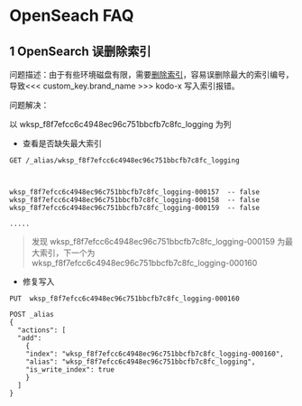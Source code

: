 
# OpenSeach FAQ

## 1 OpenSearch 误删除索引

问题描述：由于有些环境磁盘有限，需要[删除索引](es-disk-full.md)，容易误删除最大的索引编号，导致<<< custom_key.brand_name >>> kodo-x 写入索引报错。

问题解决： 

以 wksp_f8f7efcc6c4948ec96c751bbcfb7c8fc_logging 为列

- 查看是否缺失最大索引

```shell
GET /_alias/wksp_f8f7efcc6c4948ec96c751bbcfb7c8fc_logging



wksp_f8f7efcc6c4948ec96c751bbcfb7c8fc_logging-000157  -- false
wksp_f8f7efcc6c4948ec96c751bbcfb7c8fc_logging-000158  -- false
wksp_f8f7efcc6c4948ec96c751bbcfb7c8fc_logging-000159  -- false

.....

```

> 发现 wksp_f8f7efcc6c4948ec96c751bbcfb7c8fc_logging-000159 为最大索引，下一个为 wksp_f8f7efcc6c4948ec96c751bbcfb7c8fc_logging-000160


- 修复写入

```shell
PUT  wksp_f8f7efcc6c4948ec96c751bbcfb7c8fc_logging-000160
```

```shell
POST _alias
{
  "actions": [
  "add": 
    {
    "index": "wksp_f8f7efcc6c4948ec96c751bbcfb7c8fc_logging-000160",
    "alias": "wksp_f8f7efcc6c4948ec96c751bbcfb7c8fc_logging",
    "is_write_index": true
    }
  ]
}
```

